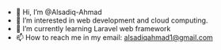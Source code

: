 - 👋 Hi, I’m @Alsadiq-Ahmad
- 👀 I’m interested in web development and cloud computing.
- 🌱 I’m currently learning Laravel web framework
- 📫 How to reach me in my email: alsadiqahmad1@gmail.com

<!---
Alsadiq-Ahmad/Alsadiq-Ahmad is a ✨ special ✨ repository because its `README.md` (this file) appears on your GitHub profile.
You can click the Preview link to take a look at your changes.
--->
